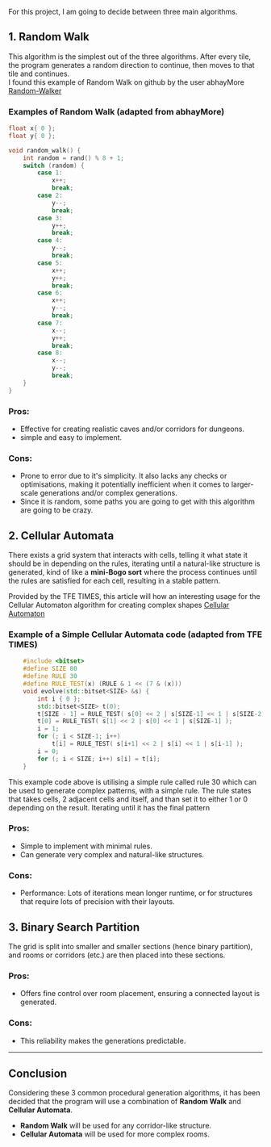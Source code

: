 
For this project, I am going to decide between three main algorithms.

## 1. Random Walk
This algorithm is the simplest out of the three algorithms. After every tile, the program generates a random direction to continue, then moves to that tile and continues.
<br>
I found this example of Random Walk on github by the user abhayMore
[Random-Walker](https://github.com/abhayMore/Random-Walker)
### Examples of Random Walk (adapted from abhayMore)
```cpp
float x{ 0 };
float y{ 0 };

void random_walk() {
	int random = rand() % 8 + 1;
	switch (random) {
		case 1:
			x++;
			break;
		case 2:
			y--;
			break;
		case 3:
			y++;
			break;
		case 4:
			y--;
			break;
		case 5:
			x++;
			y++;
			break;
		case 6:
			x++;
			y--;
			break;
		case 7:
			x--;
			y++;
			break;
		case 8:
			x--;
			y--;
			break;
	}
}
```
### Pros:
- Effective for creating realistic caves and/or corridors for dungeons.
- simple and easy to implement.

### Cons:
- Prone to error due to it's simplicity. It also lacks any checks or optimisations, making it potentially inefficient when it comes to larger-scale generations and/or complex generations.
- Since it is random, some paths you are going to get with this algorithm are going to be crazy.

## 2. Cellular Automata
There exists a grid system that interacts with cells, telling it what state it should be in depending on the rules, iterating until a natural-like structure is generated, kind of like a **mini-Bogo sort** where the process continues until the rules are satisfied for each cell, resulting in a stable pattern. 

Provided by the TFE TIMES, this article will how an interesting usage for the Cellular Automaton algorithm for creating complex shapes
[Cellular Automaton](https://tfetimes.com/c-elementary-cellular-automaton/)

### Example of a Simple Cellular Automata code (adapted from TFE TIMES)

```cpp
	#include <bitset>
	#define SIZE 80
	#define RULE 30
	#define RULE_TEST(x) (RULE & 1 << (7 & (x)))
	void evolve(std::bitset<SIZE> &s) {
		int i { 0 };
		std::bitset<SIZE> t(0);
		t[SIZE - 1] = RULE_TEST( s[0] << 2 | s[SIZE-1] << 1 | s[SIZE-2] );
		t[0] = RULE_TEST( s[1] << 2 | s[0] << 1 | s[SIZE-1] );
		i = 1;
		for (; i < SIZE-1; i++) 
			t[i] = RULE_TEST( s[i+1] << 2 | s[i] << 1 | s[i-1] );
		i = 0;
		for (; i < SIZE; i++) s[i] = t[i];
	}
```
This example code above is utilising a simple rule called rule 30 which can be used to generate complex patterns, with a simple rule. The rule states that takes cells, 2 adjacent cells and itself, and than set it to either 1 or 0 depending on the result. Iterating until it has the final pattern
### Pros:
- Simple to implement with minimal rules.
- Can generate very complex and natural-like structures.

### Cons:
- Performance: Lots of iterations mean longer runtime, or for structures that require lots of precision with their layouts.

## 3. Binary Search Partition
The grid is split into smaller and smaller sections (hence binary partition), and rooms or corridors (etc.) are then placed into these sections.

### Pros:
- Offers fine control over room placement, ensuring a connected layout is generated.

### Cons:
- This reliability makes the generations predictable.

---

## Conclusion

Considering these 3 common procedural generation algorithms, it has been decided that the program will use a combination of **Random Walk** and **Cellular Automata**.

- **Random Walk** will be used for any corridor-like structure.
- **Cellular Automata** will be used for more complex rooms.
